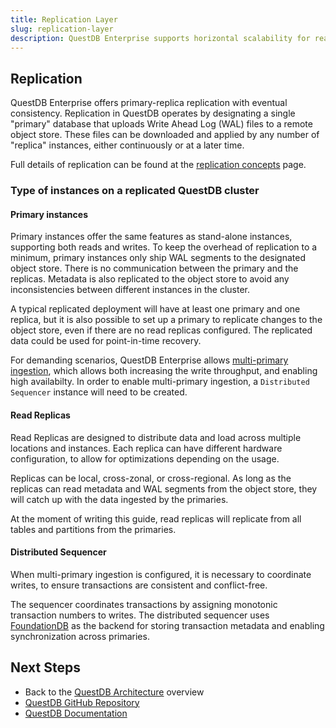 ```yaml
---
title: Replication Layer
slug: replication-layer
description: QuestDB Enterprise supports horizontal scalability for reads with read replicas, and for writes with multi-primary.
---
```



## Replication

QuestDB Enterprise offers primary-replica replication with eventual consistency. Replication in QuestDB operates by
designating a single "primary" database that uploads Write Ahead Log (WAL) files to a remote object store. These files
can be downloaded and applied by any number of "replica" instances, either continuously or at a later time.

Full details of replication can be found at the [replication concepts](/docs/concept/replication/)
page.

### Type of instances on a replicated QuestDB cluster

#### Primary instances

Primary instances offer the same features as stand-alone instances, supporting both reads and writes. To keep the
overhead of replication to a minimum, primary instances only ship WAL segments to the designated object store. There
is no communication between the primary and the replicas. Metadata is also replicated to the object store to avoid any
inconsistencies between different instances in the cluster.

A typical replicated deployment will have at least one primary and one replica, but it is also possible to set up a
primary to replicate changes to the object store, even if there are no read replicas configured. The replicated data
could be used for point-in-time recovery.

For demanding scenarios, QuestDB Enterprise allows [multi-primary ingestion](/docs/operations/multi-primary-ingestion/),
which allows both increasing the write throughput, and enabling high availabilty. In order to enable multi-primary ingestion,
a `Distributed Sequencer` instance will need to be created.


#### Read Replicas

Read Replicas are designed to distribute data and load across multiple locations and instances. Each replica can have
different hardware configuration, to allow for optimizations depending on the usage.

Replicas can be local, cross-zonal, or cross-regional. As long as the replicas can read metadata and WAL segments from
the object store, they will catch up with the data ingested by the primaries.

At the moment of writing this guide, read replicas will replicate from all tables and partitions from the primaries.

#### Distributed Sequencer

When multi-primary ingestion is configured, it is necessary to coordinate writes, to ensure transactions are consistent
and conflict-free.

The sequencer coordinates transactions by assigning monotonic transaction numbers to writes. The distributed sequencer
uses [FoundationDB](https://www.foundationdb.org/) as the backend for storing transaction metadata and enabling synchronization
across primaries.


## Next Steps

- Back to the [QuestDB Architecture](/docs/guides/architecture/questdb-architecture) overview
- [QuestDB GitHub Repository](https://github.com/questdb/questdb)
- [QuestDB Documentation](/docs)

